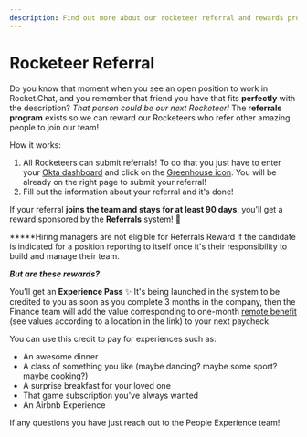 ```yaml
---
description: Find out more about our rocketeer referral and rewards program!
---
```


# Rocketeer Referral

Do you know that moment when you see an open position to work in Rocket.Chat, and you remember that friend you have that fits **perfectly** with the description? _That person could be our next Rocketeer!_ The r**eferrals program** exists so we can reward our Rocketeers who refer other amazing people to join our team!

How it works:

1. All Rocketeers can submit referrals! To do that you just have to enter your [Okta dashboard](https://login.rocket.chat/app/UserHome?session\_hint=AUTHENTICATED) and click on the [Greenhouse icon](https://app4.greenhouse.io/referrals/new). You will be already on the right page to submit your referral!
2. Fill out the information about your referral and it's done!

If your referral **joins the team and stays for at least 90 days**, you'll get a reward sponsored by the **Referrals** system! **🍾**

**\***Hiring managers are not eligible for Referrals Reward if the candidate is indicated for a position reporting to itself once it's their responsibility to build and manage their team.

_**But are these rewards?**_

You'll get an **Experience Pass** ✨ It's being launched in the system to be credited to you as soon as you complete 3 months in the company, then the Finance team will add the value corresponding to one-month [remote benefit](https://handbook.rocket.chat/company/people/entering-rocket.chat/benefits/remote-benefit) (see values according to a location in the link) to your next paycheck.

You can use this credit to pay for experiences such as:

* An awesome dinner
* A class of something you like (maybe dancing? maybe some sport? maybe cooking?)
* A surprise breakfast for your loved one
* That game subscription you've always wanted
* An Airbnb Experience

If any questions you have just reach out to the People Experience team!
